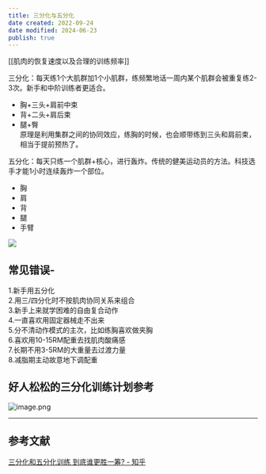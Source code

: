 ```yaml
---
title: 三分化与五分化
date created: 2022-09-24
date modified: 2024-06-23
publish: true
---
```

[[肌肉的恢复速度以及合理的训练频率]]

三分化：每天练1个大肌群加1个小肌群，练频繁地话一周内某个肌群会被重复练2-3次。新手和中阶训练者更适合。

- 胸+三头+肩前中束
- 背+二头+肩后束
- 腿+臀  
原理是利用集群之间的协同效应，练胸的时候，也会顺带练到三头和肩前束，相当于提前预热了。

五分化：每天只练一个肌群+核心，进行轰炸。传统的健美运动员的方法。科技选手才能1小时连续轰炸一个部位。

- 胸
- 肩
- 背
- 腿
- 手臂

![](https://pic2.zhimg.com/80/v2-509d0d6722c30555065854907b87f2a9_1440w.jpg?source=1940ef5c)

## 常见错误-  

1.新手用五分化  
2.用三/四分化时不按肌肉协同关系来组合  
3.新手上来就学困难的自由复合动作  
4.一直喜欢用固定器械走不出来  
5.分不清动作模式的主次，比如练胸喜欢做夹胸  
6.喜欢用10-15RM配重去找肌肉酸痛感  
7.长期不用3-5RM的大重量去过渡力量  
8.减脂期主动故意地下调配重

## 好人松松的三分化训练计划参考

![image.png](https://img.oldwinter.top/202303012055622.png)

---

## 参考文献

[三分化和五分化训练 到底谁更胜一筹? - 知乎](https://www.zhihu.com/question/384180108)